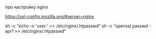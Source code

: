 

про настройку nginx

https://ssl-config.mozilla.org/#server=nginx


sh -c "echo -n 'user:' >> /etc/nginx/.htpasswd"
sh -c "openssl passwd -apr1 >> /etc/nginx/.htpasswd"

